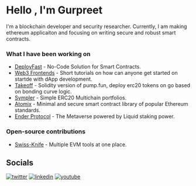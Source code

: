 # Hello , I'm Gurpreet

I'm a blockchain developer and security researcher. Currently, I am making ethereum applicaiton and focusing on writing secure and robust smart contracts.

### What I have been working on

- [DeployFast](https://deployfast.xyz) - No-Code Solution for Smart Contracts.
- [Web3 Frontends](https://frontends.gopinho.com/) - Short tutorials on how can anyone get started on startde with dApp development.
- [Takeoff](https://takeoff.gopinho.com/) - Solidity version of pump.fun, deploy erc20 tokens on go based on bonding curve logic.
- [Sympler](https://sympler.xyz) - Simple ERC20 Multichain portfolios.
- [Atomix](https://github.com/gopiinho/atomix) - Minimal and secure smart contract library of popular Ethereum standards.
- [Ender Protocol](https://enderprotocol.io) - The Metaverse powered by Liquid staking power.

### Open-source contributions

- [Swiss-Knife](https://github.com/swiss-knife-xyz/swiss-knife) - Multiple EVM tools at one place.

##  Socials

<p><a target="_blank" href="https://twitter.com/gopiinho" style="display: inline-block;"><img src="https://img.shields.io/badge/twitter-x?style=for-the-badge&logo=x&logoColor=white&color=#0f1419" alt="twitter" /></a>
<a target="_blank" href="https://www.linkedin.com/in/gopinho" style="display: inline-block;"><img src="https://img.shields.io/badge/linkedin-logo?style=for-the-badge&logo=linkedin&logoColor=white&color=#0a77b6" alt="linkedin" /></a>
<a target="_blank" href="https://www.youtube.com/@gopiinho" style="display: inline-block;"><img src="https://img.shields.io/badge/youtube-logo?style=for-the-badge&logo=youtube&logoColor=white&color=#cc0000" alt="youtube" /></a></p>
